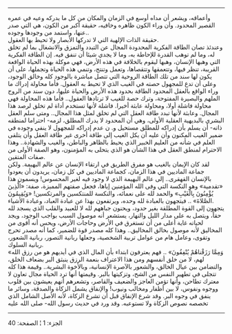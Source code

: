 ------------------------------------------------------------------------

وأعماقه، ويشعر أن مداه أوسع في الزمان والمكان من كل ما يدركه وعيه في
عمره القصير المحدود. وأن وراء الكون ظاهره وخافيه، حقيقة أكبر من الكون،
هي التي صدر عنها، واستمد من وجودها وجوده..  
حقيقة الذات الإلهية التي لا تدركها الأبصار ولا تحيط بها العقول.  
وعندئذ تصان الطاقة الفكرية المحدودة المجال عن التبدد والتمزق والانشغال
بما لم تخلق له، وما لم توهب القدرة للإحاطة به، وما لا يجدي شيئا أن تنفق
فيه. إن الطاقة الفكرية التي وهبها الإنسان، وهبها ليقوم بالخلافة في هذه
الأرض، فهي موكلة بهذه الحياة الواقعة القريبة، تنظر فيها، وتتعمقها
وتتقصاها، وتعمل وتنتج، وتنمي هذه الحياة وتجملها، على أن يكون لها سند من
تلك الطاقة الروحية التي تتصل مباشرة بالوجود كله وخالق الوجود، وعلى أن
تدع للمجهول حصته في الغيب الذي لا تحيط به العقول. فأما محاولة إدراك ما
وراء الواقع بالعقل المحدود الطاقة بحدود هذه الأرض والحياة عليها، دون سند
من الروح الملهم والبصيرة المفتوحة، وترك حصة للغيب لا ترتادها العقول..
فأما هذه المحاولة فهي محاولة فاشلة أولا، ومحاولة عابثة أخيرا. فاشلة
لأنها تستخدم أداة لم تخلق لرصد هذا المجال. وعابثة لأنها تبدد طاقة العقل
التي لم تخلق لمثل هذا المجال.. ومتى سلم العقل البشري بالبديهية العقلية
الأولى، وهي أن المحدود لا يدرك المطلق، لزمه- احتراما لمنطقه ذاته- أن
يسلم بأن إدراكه للمطلق مستحيل و. ن عدم إدراكه للمجهول لا ينفي وجوده في
ضمير الغيب المكنون وأن عليه أن يكل الغيب إلى طاقة أخرى غير طاقة العقل
وأن يتلقى العلم في شأنه من العليم الخبير الذي يحيط بالظاهر والباطن،
والغيب والشهادة.. وهذا الاحترام لمنطق العقل في هذا الشأن هو الذي يتحلى
به المؤمنون، وهو الصفة الأولى من صفات المتقين.  
لقد كان الإيمان بالغيب هو مفرق الطريق في ارتقاء الإنسان عن عالم البهيمة.
ولكن جماعة الماديين في هذا الزمان، كجماعة الماديين في كل زمان، يريدون أن
يعودوا بالإنسان القهقرى.. إلى عالم البهيمة الذي لا وجود فيه لغير
المحسوس! ويسمون هذا «تقدمية» وهو النكسة التي وفى الله المؤمنين إياها،
فجعل صفتهم المميزة، صفة: «الَّذِينَ يُؤْمِنُونَ بِالْغَيْبِ» والحمد لله على نعمائه،
والنكسة للمنتكسين والمرتكسين! «وَيُقِيمُونَ الصَّلاةَ» .. فيتجهون بالعبادة لله
وحده، ويرتفعون بهذا عن عبادة العباد، وعبادة الأشياء.  
يتجهون إلى القوة المطلقة بغير حدود، ويحنون جباههم لله لا للعبيد والقلب
الذي يسجد لله حقاً، ويتصل به على مدار الليل والنهار، يستشعر أنه موصول
السبب بواجب الوجود، ويجد لحياته غاية أعلى من أن تستغرق في الأرض وحاجات
الأرض، ويحس أنه أقوى من المخاليق لأنه موصول بخالق المخاليق.. وهذا كله
مصدر قوة للضمير، كما أنه مصدر تحرج وتقوى، وعامل هام من عوامل تربية
الشخصية، وجعلها ربانية التصور، ربانية الشعور، ربانية السلوك.  
«وَمِمَّا رَزَقْناهُمْ يُنْفِقُونَ» .. فهم يعترفون ابتداء بأن المال الذي في أيديهم هو
من رزق الله لهم، لا من خلق أنفسهم ومن هذا الاعتراف بنعمة الرزق ينبثق
البر بضعاف الخلق، والتضامن بين عيال الخالق، والشعور بالآصرة الإنسانية،
وبالأخوة البشرية.. وقيمة هذا كله تتجلى في تطهير النفس من الشح، وتزكيتها
بالبر. وقيمتها أنها ترد الحياة مجال تعاون لا معترك تطاحن، وأنها تؤمن
العاجز والضعيف والقاصر، وتشعرهم أنهم يعيشون بين قلوب ووجوه ونفوس، لا بين
أظفار ومخالب ونيوب! والإنفاق يشمل الزكاة والصدقة، وسائر ما ينفق في وجوه
البر. وقد شرع الإنفاق قبل أن تشرع الزكاة، لأنه الأصل الشامل الذي تخصصه
نصوص الزكاة ولا تستوعبه. وقد ورد في حديث رسول الله- صلى الله عليه

------------------------------------------------------------------------

الجزء: 1 ¦ الصفحة: 40
